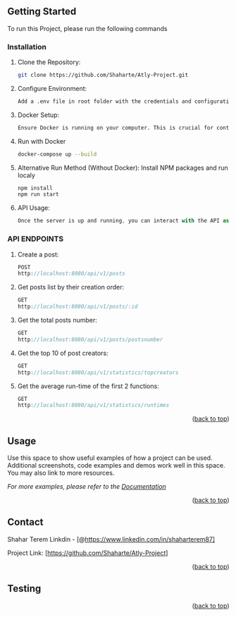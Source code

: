 <!-- GETTING STARTED -->

## Getting Started

To run this Project, please run the following commands

### Installation

1. Clone the Repository:
   ```sh
   git clone https://github.com/Shaharte/Atly-Project.git
   ```
2. Configure Environment:
   ```sh
   Add a .env file in root folder with the credentials and configuration details provided separately.
   ```
3. Docker Setup:
   ```sh
   Ensure Docker is running on your computer. This is crucial for containerization and ensuring a consistent environment.
   ```
4. Run with Docker
   ```sh
   docker-compose up --build
   ```
5. Alternative Run Method (Without Docker): Install NPM packages and run localy
   ```sh
   npm install
   npm run start
   ```
6. API Usage:
   ```js
   Once the server is up and running, you can interact with the API as per the defined endpoints.
   ```

### API ENDPOINTS

1. Create a post:
   ```js
   POST
   http://localhost:8080/api/v1/posts
   ```
2. Get posts list by their creation order:
   ```js
   GET
   http://localhost:8080/api/v1/posts/:id
   ```
3. Get the total posts number:
   ```js
   GET
   http://localhost:8080/api/v1/posts/postsnumber
   ```
4. Get the top 10 of post creators:
   ```js
   GET
   http://localhost:8080/api/v1/statistics/topcreators
   ```
5. Get the average run-time of the first 2 functions:
   ```js
   GET
   http://localhost:8080/api/v1/statistics/runtimes
   ```

<p align="right">(<a href="#readme-top">back to top</a>)</p>

<!-- USAGE EXAMPLES -->

## Usage

Use this space to show useful examples of how a project can be used. Additional screenshots, code examples and demos work well in this space. You may also link to more resources.

_For more examples, please refer to the [Documentation](https://example.com)_

<p align="right">(<a href="#readme-top">back to top</a>)</p>

## Contact

Shahar Terem Linkdin - [@https://www.linkedin.com/in/shaharterem87]

Project Link: [https://github.com/Shaharte/Atly-Project]

<p align="right">(<a href="#readme-top">back to top</a>)</p>

## Testing

<p align="right">(<a href="#readme-top">back to top</a>)</p>
